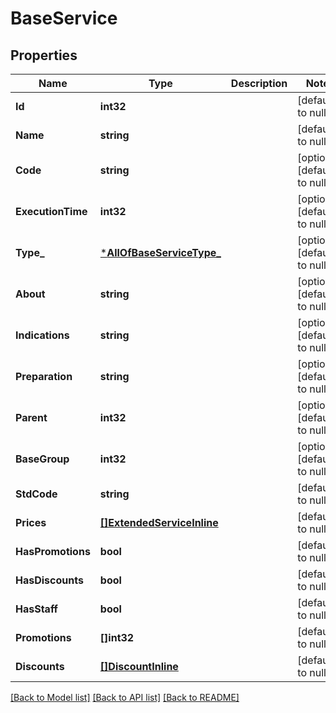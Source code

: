 # BaseService

## Properties
Name | Type | Description | Notes
------------ | ------------- | ------------- | -------------
**Id** | **int32** |  | [default to null]
**Name** | **string** |  | [default to null]
**Code** | **string** |  | [optional] [default to null]
**ExecutionTime** | **int32** |  | [optional] [default to null]
**Type_** | [***AllOfBaseServiceType_**](AllOfBaseServiceType_.md) |  | [optional] [default to null]
**About** | **string** |  | [optional] [default to null]
**Indications** | **string** |  | [optional] [default to null]
**Preparation** | **string** |  | [optional] [default to null]
**Parent** | **int32** |  | [optional] [default to null]
**BaseGroup** | **int32** |  | [optional] [default to null]
**StdCode** | **string** |  | [default to null]
**Prices** | [**[]ExtendedServiceInline**](ExtendedServiceInline.md) |  | [default to null]
**HasPromotions** | **bool** |  | [default to null]
**HasDiscounts** | **bool** |  | [default to null]
**HasStaff** | **bool** |  | [default to null]
**Promotions** | **[]int32** |  | [default to null]
**Discounts** | [**[]DiscountInline**](DiscountInline.md) |  | [default to null]

[[Back to Model list]](../README.md#documentation-for-models) [[Back to API list]](../README.md#documentation-for-api-endpoints) [[Back to README]](../README.md)

